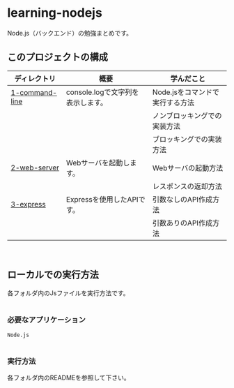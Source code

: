 # learning-nodejs
Node.js（バックエンド）の勉強まとめです。
<br>

## このプロジェクトの構成  

| ディレクトリ                             | 概要                     | 学んだこと               |
| ---------------------------------- | ---------------------- | ------------------- |
| [1-command-line](./1-command-line) | console.logで文字列を表示します。 | Node.jsをコマンドで実行する方法 |
|                                    |                        | ノンブロッキングでの実装方法      |
|                                    |                        | ブロッキングでの実装方法        |
| [2-web-server](./2-web-server)     | Webサーバを起動します。          | Webサーバの起動方法         |
|                                    |                        | レスポンスの返却方法          |
| [3-express](./3-express)           | Expressを使用したAPIです。     | 引数なしのAPI作成方法        |
|                                    |                        | 引数ありのAPI作成方法        |

<br>

## ローカルでの実行方法
各フォルダ内のJsファイルを実行方法です。  
<br>

### 必要なアプリケーション
```Node.js```  
<br>

### 実行方法
各フォルダ内のREADMEを参照して下さい。  

